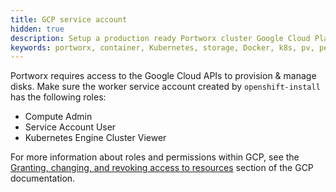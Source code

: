 ```yaml
---
title: GCP service account
hidden: true
description: Setup a production ready Portworx cluster Google Cloud Platform (GCP).
keywords: portworx, container, Kubernetes, storage, Docker, k8s, pv, persistent disk, gke, gce
---
```


Portworx requires access to the Google Cloud APIs to provision & manage disks. Make sure the worker service account created by `openshift-install` has the following roles: 

* Compute Admin
* Service Account User
* Kubernetes Engine Cluster Viewer

For more information about roles and permissions within GCP, see the [Granting, changing, and revoking access to resources](https://cloud.google.com/iam/docs/granting-changing-revoking-access) section of the GCP documentation.
